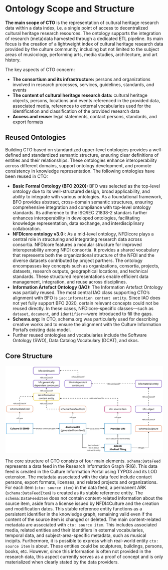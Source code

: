 # Ontology Scope and Structure

 **The main scope of CTO** is the representation of cultural heritage research data within a data index, i.e. a single point of access to decentralized cultural heritage research resources. The ontology supports the integration of research (meta)data harvested through a dedicated ETL pipeline. Its main focus is the creation of a lightweight index of cultural heritage research data provided by the culture community, including but not limited to the subject areas of musicology, performing arts, media studies, architecture, and art history.

The key aspects of CTO concern:

- **The consortium and its infrastructure:** persons and organizations involved in research processes, services, guidelines, standards, and events
- **The content of cultural heritage research data:** cultural heritage objects, persons, locations and events referenced in the provided data, associated media, references to external vocabularies used for the identification and classification of the provided research data
- **Access and reuse:** legal statements, contact persons, standards, and export formats 

## Reused Ontologies

Building CTO based on standardized upper-level ontologies provides a well-defined and standardized semantic structure, ensuring clear definitions of entities and their relationships. These ontologies enhance interoperability across different domains, support ontology development, and promote consistency in knowledge representation. The following ontologies have been reused in CTO:

- **Basic Formal Ontology (BFO 2020):** BFO was selected as the top-level ontology due to its well-structured design, broad applicability, and ability to integrate with various ontologies. As a foundational framework, BFO provides abstract, cross-domain semantic structures, ensuring comprehensive integration and compliance with top-level ontology standards. Its adherence to the ISO/IEC 21838-2 standars further enhances interoperability in developed ontologies, facilitating knowledge representation, data exchange, and interdisciplinary collaboration.
- **NFDIcore ontology v3.0:**: As a mid-level ontology, NFDIcore plays a central role in structuring and integrating research data across consortia. NFDIcore features a modular structure for improved interoperability among NFDI consortia. It provides a shared vocabulary that represents both the organizational structure of the NFDI and the diverse datasets contributed by project partners. The ontology encompasses key concepts such as organizations, consortia, projects, datasets, research outputs, geographical locations, and technical standards. These structured representations enable efficient data management, integration, and reuse across disciplines. 
- **Information Artefact Ontology (IAO):** The Information Artefact Ontology was partially reused. The most central IAO class supporting CTO’s alignment with BFO is `iao:information content entity`. Since IAO does not yet fully support BFO 2020, certain relevant concepts could not be reused directly. In these cases, NFDIcore-specific classes—such as `dataset`, `document`, and `identifier`—were introduced to fill the gaps.
- **Schema.org:** In CTO, schema.org was particularly used for describing creative works and to ensure the alignment with the Culture Information Portal’s existing data model. 
- Further reused ontologies and vocabularies include the Software Ontology (SWO), Data Catalog Vocabulary (DCAT), and skos.

## Core Structure
![Basic Structure](assets/core-structure.jpg)

The core structure of CTO consists of four main elements. `schema:DataFeed` represents a data feed in the Research Information Graph (RIG). This data feed is created in the Culture Information Portal using TYPO3 and its LOD extension. The metadata associated with the data feed include contact persons, export formats, licenses, and related projects and organizations. For each item (`cto: source item`) in the data feed, a permanent ARK (`schema:DataFeedItem`) is created as its stable reference entity. The `schema:DataFeedItem` does not contain content-related information about the source item, aside from a license issued by NFDI4Culture and the creation and modification dates. This stable reference entity functions as a persistent identifier in the knowledge graph, remaining valid even if the content of the source item is changed or deleted. The main content-related metadata are associated with `cto: source item`. This includes associated media, related entities and their identifiers in external vocabularies, temporal data, and subject-area-specific metadata, such as musical incipits. Furthermore, it is possible to express which real-world entity `cto: source item` is about. These entities could be sculptures, buildings, persons, books, etc. However, since this information is often not provided in the research data, this aspect currently serves as a proof of concept and is only materialized when clearly stated by the data providers.

